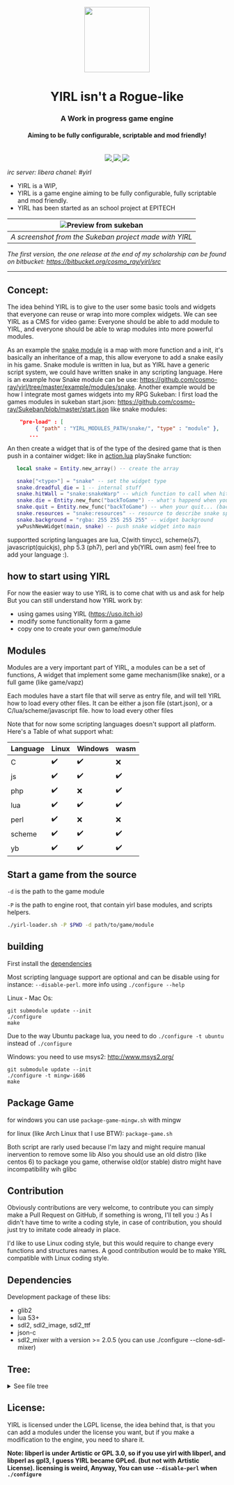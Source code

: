 <div align="center">
  <br>
  <img src="doc/img/logo_mini.png" width="150" />
  <h1>YIRL isn't a Rogue-like</h1>
  <h3>A Work in progress game engine </h3>
  <h4>Aiming to be fully configurable, scriptable and mod friendly!</h4>
  <br>
  <a href="https://matrix.to/#/#yirlspace:matrix.org">
    <img src="https://img.shields.io/badge/matrix-000000?style=for-the-badge&logo=Matrix&logoColor=white"/>
  </a>
  <a href="ircs://irc.libera.chat/yirl">
    <img src="https://img.shields.io/badge/IRC-FF55DD?style=for-the-badge&logo=wechat&logoColor=white"/>
  </a>
  <a href="https://discord.gg/8QrKTtV">
    <img src="https://img.shields.io/badge/Discord-%235865F2.svg?style=for-the-badge&logo=discord&logoColor=white"/>
  </a>
</div>

*irc server: libera chanel: #yirl*

- YIRL is a WIP,
- YIRL is a game engine aiming to be fully configurable, fully scriptable and mod friendly.
- YIRL has been started as an school project at EPITECH

| ![Preview from sukeban](doc/img/preview_sukeban.png) | 
|:--:| 
| *A screenshot from the Sukeban project made with YIRL* |

_The first version, the one release at the end of my scholarship can be found on bitbucket: https://bitbucket.org/cosmo_ray/yirl/src_

---

## Concept:
The idea behind YIRL is to give to the user some basic tools and widgets that everyone can reuse or wrap into more complex widgets.
We can see YIRL as a CMS for video game:
Everyone should be able to add module to YIRL, and everyone should be able to wrap modules into more powerful modules.

As an example the [snake module](https://github.com/cosmo-ray/yirl/tree/master/modules/snake) is a map with more function and a init, it's basically an inheritance of a map, this allow everyone to add a snake easily in his game.
Snake module is written in lua, but as YIRL have a generic script system, we could have written snake in any scripting language.
Here is an example how Snake module can be use: https://github.com/cosmo-ray/yirl/tree/master/example/modules/snake.
Another example would be how I integrate most games widgets into my RPG Sukeban:
I first load the games modules in sukeban start.json: 
https://github.com/cosmo-ray/Sukeban/blob/master/start.json
like snake modules:
```json
    "pre-load" : [
 	     { "path" : "YIRL_MODULES_PATH/snake/", "type" : "module" },
       ...
```
An then create a widget that is of the type of the desired game that is then push in a container widget:
like in [action.lua](https://github.com/cosmo-ray/Sukeban/blob/master/actions.lua) playSnake function:
```lua
   local snake = Entity.new_array() -- create the array

   snake["<type>"] = "snake" -- set the widget type
   snake.dreadful_die = 1 -- internal stuff
   snake.hitWall = "snake:snakeWarp" -- which function to call when hit a wall (to make it me like snake2)
   snake.die = Entity.new_func("backToGame") -- what's happend when you die
   snake.quit = Entity.new_func("backToGame") -- when your quit... (backToGame is sukeban function to return to game)
   snake.resources = "snake:resources" -- resource to describe snake sprites/characters
   snake.background = "rgba: 255 255 255 255" -- widget background
   ywPushNewWidget(main, snake) -- push snake widget into main
```

supportted scripting languages are lua, C(with tinycc), scheme(s7), javascript(quickjs), php 5.3 (ph7), perl and yb(YIRL own asm) feel free to add your language :).

## how to start using YIRL
For now the easier way to use YIRL is to come chat with us and ask for help
But you can still understand how YIRL work by:
* using games using YIRL (https://uso.itch.io)
* modify some functionality form a game
* copy one to create your own game/module

## Modules
Modules are a very important part of YIRL, a modules can be a set of functions,
A widget that implement some game mechanism(like snake), or a full game (like game/vapz)

Each modules have a start file that will serve as entry file, and will tell YIRL how to load every other files.
It can be either a json file (start.json), or a C/lua/scheme/javascript file. how to load every other files

Note that for now some scripting languages doesn't support all platform.
Here's a Table of what support what:

| Language  | Linux | Windows | wasm |
| ------------- | ------------- | -- | -- |
| C  | :heavy_check_mark:  | :heavy_check_mark: | :x: |
| js  | :heavy_check_mark:  | :heavy_check_mark: | :heavy_check_mark: |
| php | :heavy_check_mark: | :x: | :heavy_check_mark: |
| lua | :heavy_check_mark: | :heavy_check_mark: | :heavy_check_mark: |
| perl | :heavy_check_mark: | :x: | :x: |
| scheme | :heavy_check_mark: | :heavy_check_mark: | :heavy_check_mark: |
| yb | :heavy_check_mark: | :heavy_check_mark: | :heavy_check_mark: |


## Start a game from the source

`-d` is the path to the game module

`-P` is the path to engine root, that contain yirl base modules, and scripts helpers.
```sh
./yirl-loader.sh -P $PWD -d path/to/game/module
```

## building
First install the [dependencies](https://github.com/cosmo-ray/yirl?tab=readme-ov-file#dependencies)

Most scripting language support are optional and can be disable using for instance: `--disable-perl`.
more info using `./configure --help`

Linux - Mac Os:
```
git submodule update --init
./configure
make
```

Due to the way Ubuntu package lua, you need to do `./configure -t ubuntu` instead of `./configure`

Windows:
you need to use msys2: http://www.msys2.org/
```
git submodule update --init
./configure -t mingw-i686
make
```

## Package Game
for windows you can use `package-game-mingw.sh` with mingw

for linux (like Arch Linux that I use BTW): `package-game.sh`

Both script are rarly used because I'm lazy and might require manual inervention to remove some lib
Also you should use an old distro (like centos 6) to package you game, otherwise old(or stable) distro might have incompatibility wih glibc

## Contribution
Obviously contributions are very welcome, to contribute you can simply make a Pull Request on GitHub, if something is wrong, I'll tell you :)
As I didn't have time to write a coding style, in case of contribution, you should just try to imitate code already in place.

I'd like to use Linux coding style, but this would require to change every functions and structures names.
A good contribution would be to make YIRL compatible with Linux coding style.

## Dependencies
Development package of these libs:

* glib2
* lua 53+
* sdl2, sdl2_image, sdl2_ttf
* json-c
* sdl2_mixer with a version >= 2.0.5 (you can use ./configure --clone-sdl-mixer)

## Tree:

<details><summary>See file tree</summary>

* include: headers
  * sys: system header, that can be useful for TCC
    * queue.h: [man 3 queue](https://linux.die.net/man/3/queue)
  * tinycc: tcc libc header
  * YIRL: YIRL header, use internally and for TCC scripting, but so far, the best documentation, most functions have bindings
    * widget.h: widget base class and common widgets functions
    * events.h; check if a key have been press, windget contain functions to handle events too, but these one are better
    * map.h: a square map
    * menu.h; either a clasique menu or a panel
    * canvas.h: canvas API(for 2D rendering)
    * text-screen.h: a simple text widget.
    * container.h: widget that contain others widgets
    * pos.h: helpers to manipulate everything with a position
    * rect.h: helpers for rectangles
    * sdl-driver.h; internal, look away
    * keydef.h: keyboard touches define base on curses key numbers
    * game.h: starting point, initializ everything, and handle modules
    * entity.h: the YIRL entity system, use everywhere in the engine
    * debug.h: some debug functions
    * description.h: generic api for descriptions files(files that describe entities tree)
    * json-desc.h
    * script.h: generic api for scripting manipulation
    * lua-script.h
    * tcc-script.h
    * native-script.h: allow to create FunctionEntity from YIRL internal API
    * lua-binding.h: binding between yirl api and lua
    * block-array.h: yirl internal array use by ArrayEntity
    * sound.h: yirl abstract sound system
    * sound-libvlc.h: libvlc sound implementation
    * util.h
    * timer.h
* core: engine sources
* test: unit tests
* modules: set of basic YIRL modules, still used a lot, it contain some games too, tiled map parser, and a character generator that use Liberated Pixel Cup sprites
* games: old crap, on which I don't work anymore
* example: all examples are outdated
* doc: documents like sceenshot images

## Projects using YIRL
* https://uso.itch.io/pre-hangover-simulator
* https://harald8.itch.io/pre-hangover-quest
* https://uso.itch.io/warrior-of-asc-ii
* https://uso.itch.io/jims
* https://uso.itch.io/sukeban
* https://uso.itch.io/pewpew-pepper
* https://github.com/cosmo-ray/polis-at-war 


</details>

## License:
YIRL is licensed under the LGPL license, the idea behind that, is that you can add a modules under the license you want, but if you make a modification to the engine, you need to share it.

**Note: libperl is under Artistic or GPL 3.0, so if you use yirl with libperl, and libperl as gpl3, I guess YIRL became GPLed. (but not with Artistic License). licensing is weird, Anyway, You can use `--disable-perl` when `./configure`**

